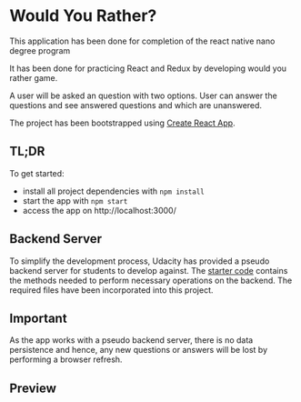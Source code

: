 # Would You Rather?

This application has been done for completion of the react native nano degree program

It has been done for practicing React and Redux by developing would you rather game.

A user will be asked an question with two options. User can answer the questions and see answered questions and which are unanswered. 


The project has been bootstrapped using [Create React App](https://github.com/facebookincubator/create-react-app).

## TL;DR

To get started:

* install all project dependencies with `npm install`
* start the app with `npm start`
* access the app on http://localhost:3000/

## Backend Server

To simplify the development process, Udacity has provided a pseudo backend server for students to develop against. The [starter code](https://github.com/udacity/reactnd-project-would-you-rather-starter) contains the methods needed to perform necessary operations on the backend. The required files have been incorporated into this project.

## Important

As the app works with a pseudo backend server, there is no data persistence and hence, any new questions or answers will be lost by performing a browser refresh.

## Preview


